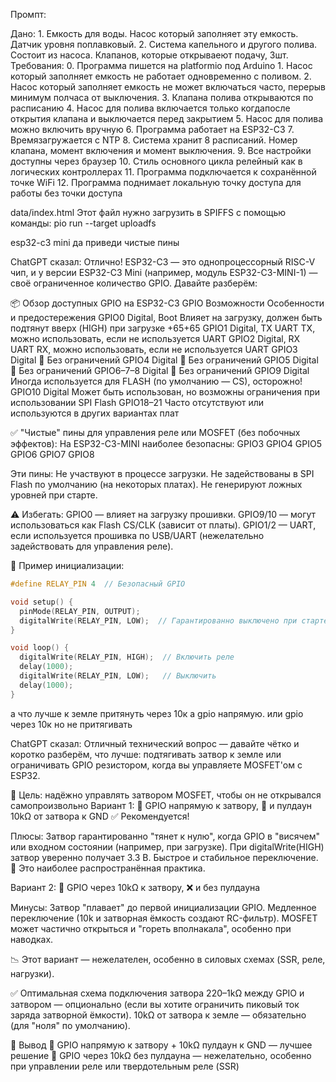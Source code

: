 Промпт:

Дано: 
    1. Емкость для воды. Насос который заполняет эту емкость. Датчик уровня поплавковый.
    2. Система капельного и другого полива. Состоит из насоса. Клапанов, которые открываеют подачу, 3шт.
Требования:
    0. Программа пишется на platformio под Arduino
    1. Насос который заполняет емкость не работает одновременно с поливом.
    2. Насос который заполняет емкость не может включаться часто, перерыв минимум полчаса от выключения.
    3. Клапана полива открываются по расписанию 
    4. Насос для полива включается только когдапосле открытия клапана и выключается перед закрытием
    5. Насос для полива можно включить вручную
    6. Программа работает на ESP32-C3
    7. Времязагружается с NTP
    8. Система хранит 8 расписаний. Номер клапана, момент включения и момент выключения.
    9. Все настройки доступны через браузер
    10. Стиль основного цикла релейный как в логических контроллерах
    11. Программа подключается к сохранённой точке WiFi
    12. Программа поднимает локальную точку доступа для работы без точки доступа


data/index.html
Этот файл нужно загрузить в SPIFFS с помощью команды:
pio run --target uploadfs



esp32-c3 mini да приведи чистые пины


ChatGPT сказал:
Отлично! ESP32-C3 — это однопроцессорный RISC-V чип, и у версии ESP32-C3 Mini (например, модуль ESP32-C3-MINI-1) — своё ограниченное количество GPIO. Давайте разберём:

📦 Обзор доступных GPIO на ESP32-C3
GPIO	Возможности	Особенности и предостережения
GPIO0	Digital, Boot	Влияет на загрузку, должен быть подтянут вверх (HIGH) при загрузке
+65+65
GPIO1	Digital, TX	UART TX, можно использовать, если не используется UART
GPIO2	Digital, RX	UART RX, можно использовать, если не используется UART
GPIO3	Digital	📌 Без ограничений
GPIO4	Digital	📌 Без ограничений
GPIO5	Digital	📌 Без ограничений
GPIO6–7–8	Digital	📌 Без ограничений
GPIO9	Digital	Иногда используется для FLASH (по умолчанию — CS), осторожно!
GPIO10	Digital	Может быть использован, но возможны ограничения при использовании SPI Flash
GPIO18–21	Часто отсутствуют или используются в других вариантах плат	

✅ "Чистые" пины для управления реле или MOSFET (без побочных эффектов):
На ESP32-C3-MINI наиболее безопасны:
GPIO3
GPIO4
GPIO5
GPIO6
GPIO7
GPIO8

Эти пины:
Не участвуют в процессе загрузки.
Не задействованы в SPI Flash по умолчанию (на некоторых платах).
Не генерируют ложных уровней при старте.

⚠️ Избегать:
GPIO0 — влияет на загрузку прошивки.
GPIO9/10 — могут использоваться как Flash CS/CLK (зависит от платы).
GPIO1/2 — UART, если используется прошивка по USB/UART (нежелательно задействовать для управления реле).

🧪 Пример инициализации:
``` cpp
#define RELAY_PIN 4  // Безопасный GPIO

void setup() {
  pinMode(RELAY_PIN, OUTPUT);
  digitalWrite(RELAY_PIN, LOW);  // Гарантированно выключено при старте
}

void loop() {
  digitalWrite(RELAY_PIN, HIGH);  // Включить реле
  delay(1000);
  digitalWrite(RELAY_PIN, LOW);   // Выключить
  delay(1000);
}
```

а что лучше к земле притянуть через 10к а gpio напрямую. или gpio через 10к но не притягивать


ChatGPT сказал:
Отличный технический вопрос — давайте чётко и коротко разберём, что лучше: подтягивать затвор к земле или ограничивать GPIO резистором, когда вы управляете MOSFET'ом с ESP32.

🎯 Цель: надёжно управлять затвором MOSFET, чтобы он не открывался самопроизвольно
Вариант 1:
🔧 GPIO напрямую к затвору,
🔻 и пулдаун 10kΩ от затвора к GND
✅ Рекомендуется!

Плюсы: Затвор гарантированно "тянет к нулю", когда GPIO в "висячем" или входном состоянии (например, при загрузке).
При digitalWrite(HIGH) затвор уверенно получает 3.3 В.
Быстрое и стабильное переключение.
📘 Это наиболее распространённая практика.

Вариант 2:
🔧 GPIO через 10kΩ к затвору,
❌ и без пулдауна

Минусы: Затвор "плавает" до первой инициализации GPIO.
Медленное переключение (10k и затворная ёмкость создают RC-фильтр).
MOSFET может частично открыться и "гореть вполнакала", особенно при наводках.

📉 Этот вариант — нежелателен, особенно в силовых схемах (SSR, реле, нагрузки).

✅ Оптимальная схема подключения затвора
220–1kΩ между GPIO и затвором — опционально (если вы хотите ограничить пиковый ток заряда затворной ёмкости).
10kΩ от затвора к земле — обязательно (для "ноля" по умолчанию).

📌 Вывод
🔹 GPIO напрямую к затвору + 10kΩ пулдаун к GND — лучшее решение
🔸 GPIO через 10kΩ без пулдауна — нежелательно, особенно при управлении реле или твердотельным реле (SSR)